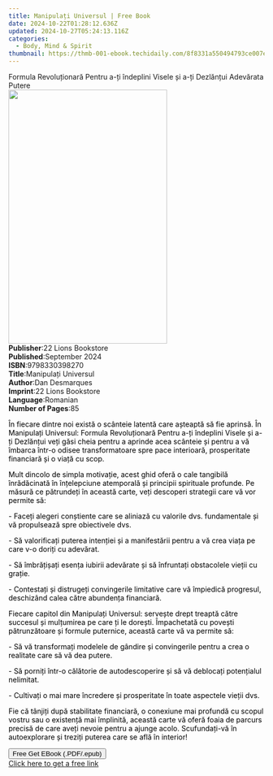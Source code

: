 ```yaml
---
title: Manipulați Universul | Free Book
date: 2024-10-22T01:28:12.636Z
updated: 2024-10-27T05:24:13.116Z
categories:
  - Body, Mind & Spirit
thumbnail: https://thmb-001-ebook.techidaily.com/8f8331a550494793ce007e19dcda83152b3e3d47077912700a8de2168c07d5b6.jpg
---
```

<main id="book-container">
  <div class="flex flex-col">
    <div class="book-brief flex-1 py-6 px-4 sm:p-6 md:py-10 md:px-8">
      <!-- brief-->
      <div class="book-brief-main">
        Formula Revoluționară Pentru a-ți îndeplini Visele și a-ți Dezlănțui
        Adevărata Putere
      </div>
    </div>
    <div
      class="book-meta-info flex-1 grid gap-4 col-start-1 col-end-3 row-start-1 sm:mb-6 sm:grid-cols-4 lg:gap-6 lg:col-start-2 lg:row-end-6 lg:row-span-6 lg:mb-0"
    >
      <div
        class="book-meta-info-left place-content-center mt-4 p-4 text-sm leading-6 col-start-2 col-span-2 dark:text-slate-400"
      >
        <img
          class="w-full h-500 object-cover rounded-lg sm:h-255 sm:col-span-2 lg:col-span-full"
          src="https://img-001-ebook.techidaily.com/d8e34a9b96659c14ad259940457bc3426086fa1accfb5c252e00ba1126f800a7.jpg"
          alt=""
          width="312"
          height="500"
        />
      </div>
      <div
        class="book-meta-info-right mt-2 col-start-1 row-start-2 col-span-3 self-center"
      >
        <!-- meta data  -->
        <div class="flex flex-col px-4 md:px-8">
          <div class="flex-1">
            <strong>Publisher</strong>:<span class="px-2"
              >22 Lions Bookstore</span
            >
          </div>
          <div class="flex-1">
            <strong>Published</strong>:<span class="px-2">September 2024</span>
          </div>
          <div class="flex-1">
            <strong>ISBN</strong>:<span class="px-2">9798330398270</span>
          </div>
          <div class="flex-1">
            <strong>Title</strong>:<span class="px-2"
              >Manipulați Universul</span
            >
          </div>
          <div class="flex-1">
            <strong>Author</strong>:<span class="px-2">Dan Desmarques</span>
          </div>
          <div class="flex-1">
            <strong>Imprint</strong>:<span class="px-2"
              >22 Lions Bookstore</span
            >
          </div>
          <div class="flex-1">
            <strong>Language</strong>:<span class="px-2">Romanian</span>
          </div>
          <div class="flex-1">
            <strong>Number of Pages</strong>:<span class="px-2">85</span>
          </div>
        </div>
      </div>
    </div>
    <div class="book-description flex-1 py-6 px-4 sm:p-6 md:py-10 md:px-8">
      <div class="book-description-main">
        <div accordion-content="" id="description">
          <p>
            <span style="color: rgb(0, 0, 0)"
              >În fiecare dintre noi există o scânteie latentă care așteaptă să
              fie aprinsă. În Manipulați Universul: Formula Revoluționară Pentru
              a-ți îndeplini Visele și a-ți Dezlănțui veți găsi cheia pentru a
              aprinde acea scânteie și pentru a vă îmbarca într-o odisee
              transformatoare spre pace interioară, prosperitate financiară și o
              viață cu scop.&nbsp;</span
            >
          </p>
          <p>
            <span style="color: rgb(0, 0, 0)"
              >Mult dincolo de simpla motivație, acest ghid oferă o cale
              tangibilă înrădăcinată în înțelepciune atemporală și principii
              spirituale profunde. Pe măsură ce pătrundeți în această carte,
              veți descoperi strategii care vă vor permite să:</span
            >
          </p>
          <p>
            <span style="color: rgb(0, 0, 0)"
              >- Faceți alegeri conștiente care se aliniază cu valorile dvs.
              fundamentale și vă propulsează spre obiectivele dvs.</span
            >
          </p>
          <p>
            <span style="color: rgb(0, 0, 0)">
              - Să valorificați puterea intenției și a manifestării pentru a vă
              crea viața pe care v-o doriți cu adevărat.</span
            >
          </p>
          <p>
            <span style="color: rgb(0, 0, 0)">
              - Să îmbrățișați esența iubirii adevărate și să înfruntați
              obstacolele vieții cu grație.</span
            >
          </p>
          <p>
            <span style="color: rgb(0, 0, 0)">
              - Contestați și distrugeți convingerile limitative care vă
              împiedică progresul, deschizând calea către abundența
              financiară.</span
            >
          </p>
          <p>
            <span style="color: rgb(0, 0, 0)">
              Fiecare capitol din Manipulați Universul: servește drept treaptă
              către succesul și mulțumirea pe care ți le dorești. Împachetată cu
              povești pătrunzătoare și formule puternice, această carte vă va
              permite să:</span
            >
          </p>
          <p>
            <span style="color: rgb(0, 0, 0)"
              >- Să vă transformați modelele de gândire și convingerile pentru a
              crea o realitate care să vă dea putere.</span
            >
          </p>
          <p>
            <span style="color: rgb(0, 0, 0)">
              - Să porniți într-o călătorie de autodescoperire și să vă
              deblocați potențialul nelimitat.</span
            >
          </p>
          <p>
            <span style="color: rgb(0, 0, 0)">
              - Cultivați o mai mare încredere și prosperitate în toate
              aspectele vieții dvs.</span
            >
          </p>
          <p>
            <span style="color: rgb(0, 0, 0)">
              Fie că tânjiți după stabilitate financiară, o conexiune mai
              profundă cu scopul vostru sau o existență mai împlinită, această
              carte vă oferă foaia de parcurs precisă de care aveți nevoie
              pentru a ajunge acolo. Scufundați-vă în autoexplorare și treziți
              puterea care se află în interior!</span
            >
          </p>
        </div>
        <div class="accordion-fader"></div>
      </div>
    </div>
    <div class="book-excerpts flex-1 py-6 px-4 sm:p-6 md:py-10 md:px-8"></div>
    <div
      class="book-about-author flex-1 py-6 px-4 sm:p-6 md:py-10 md:px-8"
    ></div>
    <div class="book-free-get flex-1 py-6 px-4 sm:p-6 md:py-10 md:px-8">
      <button
        id="btn-free-get"
        class="bg-blue-500 hover:bg-blue-700 text-white font-bold py-2 px-4 rounded"
      >
        Free Get EBook (.PDF/.epub)
      </button>
      <div id="countdown-display" class="px-2 text-lg mt-2"></div>
      <a
        id="free-link"
        class="hidden bg-blue-500 hover:bg-blue-700 text-white font-bold py-2 px-4 rounded"
        href="https://www.ebooks.com/en-us/book/211455300/manipula-i-universul/dan-desmarques/"
        target="_blank"
        >Click here to get a free link</a
      >
    </div>
    <script>
      let countdownTime = 0;
      let countdownInterval = null;
      document
        .getElementById('btn-free-get')
        .addEventListener('click', startCountdown);
      function startCountdown() {
        countdownTime = new Date().getTime() + 60000 * 3;
        countdownInterval = setInterval(updateCountdown, 1000);
        document.getElementById('btn-free-get').disabled = true;
        document
          .getElementById('btn-free-get')
          .classList.add('bg-gray-500', 'cursor-not-allowed');
      }
      function updateCountdown() {
        let currentTime = new Date().getTime();
        let timeLeft = countdownTime - currentTime;
        let secondsLeft = Math.floor(timeLeft / 1000);
        document.getElementById('countdown-display').innerHTML =
          `Remaining time: ${secondsLeft} seconds.`;
        if (secondsLeft <= 0) {
          clearInterval(countdownInterval);
          document.getElementById('btn-free-get').classList.add('hidden');
          document.getElementById('free-link').classList.remove('hidden');
          document.getElementById('countdown-display').innerHTML = '';
        }
      }
    </script>
  </div>
</main>

<ins class="adsbygoogle"
      style="display:block"
      data-ad-client="ca-pub-7571918770474297"
      data-ad-slot="8358498916"
      data-ad-format="auto"
      data-full-width-responsive="true"></ins>
    